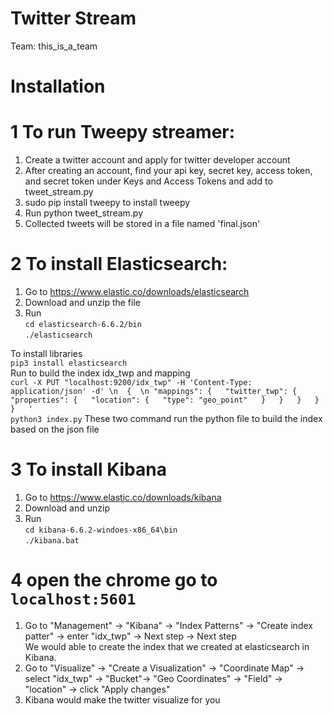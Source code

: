 #  Twitter Stream
Team: this_is_a_team  

# Installation

# 1 To run Tweepy streamer:  
1. Create a twitter account and apply for twitter developer account  
2. After creating an account, find your api key, secret key, access token, and secret token under Keys and Access Tokens and add to tweet_stream.py  
3. sudo pip install tweepy to install tweepy  
4. Run python tweet_stream.py  
5.  Collected tweets will be stored in a file named 'final.json'

# 2 To install Elasticsearch:  
1. Go to https://www.elastic.co/downloads/elasticsearch
2. Download and unzip the file
3. Run  
`cd elasticsearch-6.6.2/bin`  
`./elasticsearch`  

To install libraries   
`pip3 install elasticsearch`  
Run to build the index idx_twp and mapping  
`curl -X PUT "localhost:9200/idx_twp" -H 'Content-Type: application/json' -d' \n 
{  \n
  "mappings": {  
    "twitter_twp": {  
      "properties": {  
        "location": {  
          "type": "geo_point"  
        }  
      }  
    }  
  }  
}  
'  `  
`python3 index.py`
These two command run the python file to build the index based on the json file

# 3 To install Kibana  
1. Go to https://www.elastic.co/downloads/kibana 
2. Download and unzip
3. Run  
`cd kibana-6.6.2-windoes-x86_64\bin`  
`./kibana.bat`  

# 4 open the chrome go to `localhost:5601`  
1. Go to "Management" -> "Kibana" -> "Index Patterns" -> "Create index patter" -> enter "idx_twp" -> Next step -> Next step  
We would able to create the index that we created at elasticsearch in Kibana.
2. Go to "Visualize" -> "Create a Visualization" -> "Coordinate Map" -> select "idx_twp" -> "Bucket"-> "Geo Coordinates" -> "Field" -> "location" -> click "Apply changes"  
3. Kibana would make the twitter visualize for you


